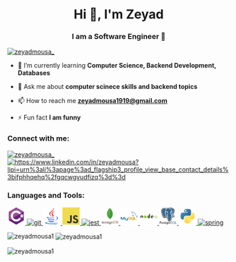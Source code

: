 <h1 align="center">Hi 👋, I'm Zeyad</h1>
<h3 align="center">I am a Software Engineer 🚀</h3>

<p align="left"> <a href="https://twitter.com/zeyadmousa_" target="blank"><img src="https://img.shields.io/twitter/follow/zeyadmousa_?logo=twitter&style=for-the-badge" alt="zeyadmousa_" /></a> </p>

- 🌱 I’m currently learning **Computer Science, Backend Development, Databases**

- 💬 Ask me about **computer scinece skills and backend topics**

- 📫 How to reach me **zeyadmousa1919@gmail.com**

- ⚡ Fun fact **I am funny**

<h3 align="left">Connect with me:</h3>
<p align="left">
<a href="https://twitter.com/zeyadmousa_" target="blank"><img align="center" src="https://raw.githubusercontent.com/rahuldkjain/github-profile-readme-generator/master/src/images/icons/Social/twitter.svg" alt="zeyadmousa_" height="30" width="40" /></a>
<a href="https://linkedin.com/in/https://www.linkedin.com/in/zeyadmousa?lipi=urn%3ali%3apage%3ad_flagship3_profile_view_base_contact_details%3bifphhqehq%2fgqcwgyudfizq%3d%3d" target="blank"><img align="center" src="https://raw.githubusercontent.com/rahuldkjain/github-profile-readme-generator/master/src/images/icons/Social/linked-in-alt.svg" alt="https://www.linkedin.com/in/zeyadmousa?lipi=urn%3ali%3apage%3ad_flagship3_profile_view_base_contact_details%3bifphhqehq%2fgqcwgyudfizq%3d%3d" height="30" width="40" /></a>
</p>

<h3 align="left">Languages and Tools:</h3>
<p align="left"> <a href="https://www.w3schools.com/cs/" target="_blank" rel="noreferrer"> <img src="https://raw.githubusercontent.com/devicons/devicon/master/icons/csharp/csharp-original.svg" alt="csharp" width="40" height="40"/> </a> <a href="https://git-scm.com/" target="_blank" rel="noreferrer"> <img src="https://www.vectorlogo.zone/logos/git-scm/git-scm-icon.svg" alt="git" width="40" height="40"/> </a> <a href="https://www.java.com" target="_blank" rel="noreferrer"> <img src="https://raw.githubusercontent.com/devicons/devicon/master/icons/java/java-original.svg" alt="java" width="40" height="40"/> </a> <a href="https://developer.mozilla.org/en-US/docs/Web/JavaScript" target="_blank" rel="noreferrer"> <img src="https://raw.githubusercontent.com/devicons/devicon/master/icons/javascript/javascript-original.svg" alt="javascript" width="40" height="40"/> </a> <a href="https://jestjs.io" target="_blank" rel="noreferrer"> <img src="https://www.vectorlogo.zone/logos/jestjsio/jestjsio-icon.svg" alt="jest" width="40" height="40"/> </a> <a href="https://www.mongodb.com/" target="_blank" rel="noreferrer"> <img src="https://raw.githubusercontent.com/devicons/devicon/master/icons/mongodb/mongodb-original-wordmark.svg" alt="mongodb" width="40" height="40"/> </a> <a href="https://www.mysql.com/" target="_blank" rel="noreferrer"> <img src="https://raw.githubusercontent.com/devicons/devicon/master/icons/mysql/mysql-original-wordmark.svg" alt="mysql" width="40" height="40"/> </a> <a href="https://nodejs.org" target="_blank" rel="noreferrer"> <img src="https://raw.githubusercontent.com/devicons/devicon/master/icons/nodejs/nodejs-original-wordmark.svg" alt="nodejs" width="40" height="40"/> </a> <a href="https://www.postgresql.org" target="_blank" rel="noreferrer"> <img src="https://raw.githubusercontent.com/devicons/devicon/master/icons/postgresql/postgresql-original-wordmark.svg" alt="postgresql" width="40" height="40"/> </a> <a href="https://www.python.org" target="_blank" rel="noreferrer"> <img src="https://raw.githubusercontent.com/devicons/devicon/master/icons/python/python-original.svg" alt="python" width="40" height="40"/> </a> <a href="https://spring.io/" target="_blank" rel="noreferrer"> <img src="https://www.vectorlogo.zone/logos/springio/springio-icon.svg" alt="spring" width="40" height="40"/> </a> </p>

<p><img align="left" src="https://github-readme-stats.vercel.app/api/top-langs?username=zeyadmousa1&show_icons=true&locale=en&layout=compact" alt="zeyadmousa1" /></p>

<p>&nbsp;<img align="center" src="https://github-readme-stats.vercel.app/api?username=zeyadmousa1&show_icons=true&locale=en" alt="zeyadmousa1" /></p>

<p><img align="center" src="https://github-readme-streak-stats.herokuapp.com/?user=zeyadmousa1&" alt="zeyadmousa1" /></p>
